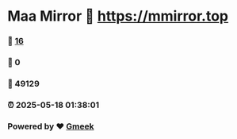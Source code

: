 # Maa Mirror :link: https://mmirror.top 
### :page_facing_up: [16](https://mmirror.top/tag.html) 
### :speech_balloon: 0 
### :hibiscus: 49129 
### :alarm_clock: 2025-05-18 01:38:01 
### Powered by :heart: [Gmeek](https://github.com/Meekdai/Gmeek)
